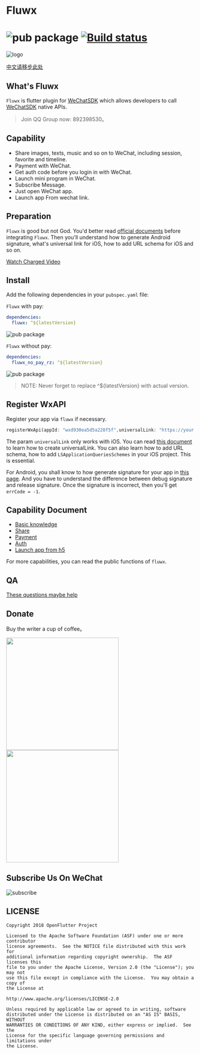 # Fluwx
![pub package](https://img.shields.io/pub/v/fluwx.svg)
[![Build status](https://img.shields.io/cirrus/github/OpenFlutter/fluwx/master)](https://cirrus-ci.com/github/OpenFlutter/fluwx)
======

![logo](https://gitee.com/OpenFlutter/resoures-repository/blob/master/fluwx/fluwx_logo.png)

[中文请移步此处](./README_CN.md)

## What's Fluwx
`Fluwx` is flutter plugin for [WeChatSDK](https://developers.weixin.qq.com/doc/oplatform/Mobile_App/Resource_Center_Homepage.html) which allows developers to call  
[WeChatSDK](https://developers.weixin.qq.com/doc/oplatform/Mobile_App/Resource_Center_Homepage.html) native APIs.

> Join QQ Group now: 892398530。

## Capability

- Share images, texts, music and so on to WeChat, including session, favorite and timeline.
- Payment with WeChat.
- Get auth code before you login in with WeChat.
- Launch mini program in WeChat.
- Subscribe Message.
- Just open WeChat app.
- Launch app From wechat link.

## Preparation

`Fluwx` is good but not God. You'd better read [official documents](https://open.weixin.qq.com/cgi-bin/showdocument?action=dir_list&t=resource/res_list&verify=1) before
integrating `Fluwx`. Then you'll understand how to generate Android signature, what's universal link for iOS, how to add URL schema for iOS and so on.

[Watch Charged Video](https://study.163.com/course/introduction.htm?share=2&shareId=480000001896427&courseId=1209174838&_trace_c_p_k2_=e72467dc0df540579287a8ea996344a4)

## Install

Add the following dependencies in your `pubspec.yaml` file:

`Fluwx` with pay:

```yaml
dependencies:
  fluwx: ^${latestVersion}
```
![pub package](https://img.shields.io/pub/v/fluwx.svg)

`Fluwx` without pay:

```yaml
dependencies:
  fluwx_no_pay_rz: ^${latestVersion}
```

![pub package](https://img.shields.io/pub/v/fluwx_no_pay_rz.svg)

> NOTE: Never forget to replace ^${latestVersion} with actual version.

## Register WxAPI

Register your app via `fluwx` if necessary.

```dart
registerWxApi(appId: "wxd930ea5d5a228f5f",universalLink: "https://your.univerallink.com/link/");
```

The param `universalLink` only works with iOS. You can read [this document](https://developers.weixin.qq.com/doc/oplatform/Mobile_App/Access_Guide/iOS.html) to learn
how to create universalLink. You can also learn how to add URL schema, how to add `LSApplicationQueriesSchemes` in your iOS project. This is essential.

For Android, you shall know to how generate signature for your app in [this page](https://developers.weixin.qq.com/doc/oplatform/Downloads/Android_Resource.html).
And you have to understand the difference between debug signature and release signature. Once the signature is incorrect, then you'll get `errCode = -1`.

## Capability Document

- [Basic knowledge](./doc/BASIC_KNOWLEDGE.md)
- [Share](./doc/SHARE.md)
- [Payment](./doc/PAYMENT.md)
- [Auth](./doc/AUTH.md)
- [Launch app from h5](./doc/LAUNCH_APP_FROM_H5.md)

For more capabilities, you can read the public functions of `fluwx`.

## QA

[These questions maybe help](./doc/QA_CN.md)

## Donate
Buy the writer a cup of coffee。

<img src="https://gitee.com/OpenFlutter/resoures-repository/blob/master/common/wx.jpeg" height="300">  <img src="https://gitee.com/OpenFlutter/resoures-repository/blob/master/common/ali.jpeg" height="300">

## Subscribe Us On WeChat
![subscribe](https://gitee.com/OpenFlutter/resoures-repository/blob/master/fluwx/wx_subscription.png)

## LICENSE


    Copyright 2018 OpenFlutter Project

    Licensed to the Apache Software Foundation (ASF) under one or more contributor
    license agreements.  See the NOTICE file distributed with this work for
    additional information regarding copyright ownership.  The ASF licenses this
    file to you under the Apache License, Version 2.0 (the "License"); you may not
    use this file except in compliance with the License.  You may obtain a copy of
    the License at

    http://www.apache.org/licenses/LICENSE-2.0

    Unless required by applicable law or agreed to in writing, software
    distributed under the License is distributed on an "AS IS" BASIS, WITHOUT
    WARRANTIES OR CONDITIONS OF ANY KIND, either express or implied.  See the
    License for the specific language governing permissions and limitations under
    the License.





